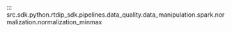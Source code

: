 ::: src.sdk.python.rtdip_sdk.pipelines.data_quality.data_manipulation.spark.normalization.normalization_minmax
